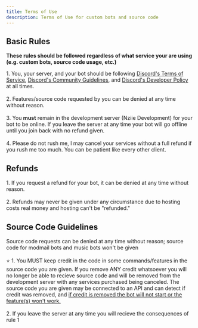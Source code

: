 ```yaml
---
title: Terms of Use
description: Terms of Use for custom bots and source code
---
```



## Basic Rules
<div className="box red animation no-background" style={{'margin-top': '0'}}>
<strong>These rules should be followed regardless of what service your are using (e.g. custom bots, source code usage, etc.)</strong>
</div>

<span className="rulenum">1.</span> You, your server, and your bot should be following <a href="https://discord.com/terms" className="discord-link">Discord's Terms of Service</a>, <a href="https://discord.com/guidelines" className="discord-link">Discord's Community Guidelines</a>, and <a href="https://discord.com/developers/docs/policies-and-agreements/terms-of-service" className="discord-link">Discord's Developer Policy</a> at all times.
<br/>
<br/>
<span className="rulenum">2.</span> Features/source code requested by you can be denied at any time without reason.
<br/>
<br/>
<span className="rulenum">3.</span> You <strong>must</strong> remain in the development server (Nziie Development) for your bot to be online. If you leave the server at any time your bot will go offline until you join back with no refund given.
<br/>
<br/>
<span className="rulenum">4.</span> Please do not rush me, I may cancel your services without a full refund if you rush me too much. You can be patient like every other client. 
## Refunds
<span className="rulenum">1.</span> If you request a refund for your bot, it can be denied at any time without reason.
<br/>
<br/>
<span className="rulenum">2.</span> Refunds may never be given under any circumstance due to hosting costs real money and hosting can't be "refunded."

## Source Code Guidelines
<div className="box red animation no-background">
Source code requests can be denied at any time without reason; source code for modmail bots and music bots won't be given
</div>
<br/>
⭐ <span className="rulenum">1.</span> You <span className="rulenum" style={{'font-size': '120%'}}>MUST</span> keep credit in the code in some commands/features in the source code you are given. If you remove ANY credit whatsoever you will no longer be able to recieve source code and will be removed from the development server with any services purchased being canceled. The source code you are given may be connected to an API and can detect if credit was removed, and <u>if credit is removed the bot will not start or the feature(s) won't work.</u>
<br/>
<br/>
<span className="rulenum">2.</span> If you leave the server at any time you will recieve the consequences of rule 1
